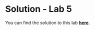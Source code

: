 # Solution - Lab 5

You can find the solution to this lab **[here](../zips/donationweb-4.0.zip)**.

